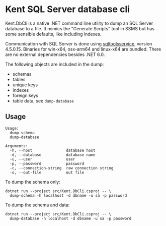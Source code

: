 # Kent SQL Server database cli
Kent.DbCli is a native .NET command line utility to dump an SQL Server database to a file. It
mimics the "Generate Scripts" tool in SSMS but has some sensible defaults, like including indexes.

Communication with SQL Server is done using [sqltoolsservice](https://github.com/microsoft/sqltoolsservice),
version 4.5.0.15. Binaries for win-x64, osx-arm64 and linux-x64 are bundled. There are no external dependencies
besides .NET 6.0.

The following objects are included in the dump:
- schemas
- tables
- unique keys
- indexes
- foreign keys
- table data, see `dump-database`

## Usage
```shell
Usage:
  dump-schema
  dump-database

Arguments:
  -h, --host               database host
  -d, --database           database name
  -u, --user               user
  -p, --password           password
  -c, --connection-string  raw connection string
  -o, --out-file           out file
```

To dump the schema only:
```shell
dotnet run --project src/Kent.DbCli.csproj -- \
  dump-schema -h localhost -d dbname -u sa -p password
```

To dump the schema and data:
```shell
dotnet run --project src/Kent.DbCli.csproj -- \
  dump-database -h localhost -d dbname -u sa -p password
```
